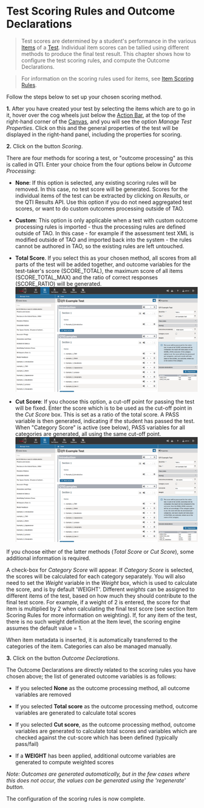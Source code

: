 <!--
tags: []

--> 

# Test Scoring Rules and Outcome Declarations

> Test scores are determined by a student's performance in the various [Items](../appendix/glossary.md#item) of a [Test](../appendix/glossary.md#test). Individual item scores can be tallied using different methods to produce the final test result. This chapter shows how to configure the test scoring rules, and compute the Outcome Declarations.

>For information on the scoring rules used for items, see [Item Scoring Rules](../items/item-scoring-rules.md).


Follow the steps below to set up your chosen scoring method.

**1.** After you have created your test by selecting the items which are to go in it, hover over the cog wheels just below the [Action Bar](../appendix/glossary.md#action-bar), at the top of the right-hand corner of the [Canvas](../appendix/glossary.md#canvas), and you will see the option *Manage Test Properties*. Click on this and the general properties of the test will be displayed in the right-hand panel, including the properties for scoring.


**2.** Click on the button *Scoring*.

There are four methods for scoring a test, or "outcome processing" as this is called in QTI. Enter your choice from the four options below in *Outcome Processing*:

<!-- Missing Screenshot: Scoring -->

- **None**: If this option is selected, any existing scoring rules will be removed. In this case, no test score will be generated. Scores for the individual items of the test can be extracted by clicking on *Results*, or the QTI Results API. Use this option if you do not need aggregated test scores, or want to do custom outcomes processing outside of TAO.

- **Custom**: This option is only applicable when a test with custom outcome processing rules is imported - thus the processing rules are defined outside of TAO. In this case - for example if the assessment test XML is modified outside of TAO and imported back into the system - the rules cannot be authored in TAO, so the existing rules are left untouched.

- **Total Score**. If you select this as your chosen method, all scores from all parts of the test will be added together, and outcome variables for the test-taker's score (SCORE_TOTAL), the maximum score of all items (SCORE_TOTAL_MAX) and the ratio of correct responses (SCORE_RATIO) will be generated. ![Scoring: Total Score](../resources/backend/tests/authoring/settings/test/scoring/total-score.png)

- **Cut Score**: If you choose this option, a cut-off point for passing the test will be fixed. Enter the score which is to be used as the cut-off point in the *Cut Score* box. This is set as a ratio of the total score. A PASS variable is then generated, indicating if the student has passed the test. When "Category Score" is active (see below), PASS variables for all categories are generated, all using the same cut-off point. ![Scoring: Cut Score](../resources/backend/tests/authoring/settings/test/scoring/cut-score.png)


If you choose either of the latter methods (*Total Score* or *Cut Score*), some additional information is required.


A check-box for *Category Score* will appear. If *Category Score* is selected, the scores will be calculated for each category separately. You will also need to set the *Weight* variable in the *Weight* box, which is used to calculate the score, and is by default 'WEIGHT'. Different *weights* can be assigned to different items of the test, based on how much they should contribute to the final test score. For example, if a weight of 2 is entered, the score for that item is multiplied by 2 when calculating the final test score (see section Item Scoring Rules for more information on weighting). If, for any item of the test, there is no such weight definition at the Item level, the scoring engine assumes the default value = 1.

When item metadata is inserted, it is automatically transferred to the categories of the item. Categories can also be managed manually.

**3.** Click on the button *Outcome Declarations*. 

The Outcome Declarations are directly related to the scoring rules you have chosen above; the list of generated outcome variables is as follows:
 
- If you selected **None** as the outcome processing method, all outcome variables are removed

-  If you selected **Total score** as the outcome processing method, outcome variables are generated to calculate total scores

-  If you selected **Cut score**, as the outcome processing method, outcome variables are generated to calculate total scores and variables which are checked against the cut-score which has been defined (typically pass/fail)

- If a **WEIGHT** has been applied, additional outcome variables are generated to compute weighted scores

*Note: Outcomes are generated automatically, but in the few cases where this does not occur, the values can be generated using the 'regenerate' button.*  

The configuration of the scoring rules is now complete. 